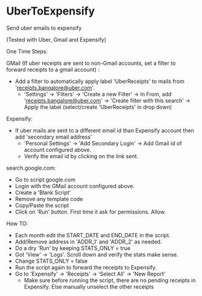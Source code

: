 # UberToExpensify
Send uber emails to expensify

(Tested with Uber, Gmail and Expensify)

One Time Steps:

GMail (If uber receipts are sent to non-Gmail accounts, set a filter to forward receipts to a gmail account) :
- Add a filter to automatically apply label 'UberReceipts' to mails from 'receipts.bangalore@uber.com'.
  * 'Settings' -> 'Filters' -> 'Create a new Filter' -> In From, add 'receipts.bangalore@uber.com' -> 'Create filter with this search' -> Apply the label (select/create 'UberReceipts' in drop down)

Expensify:
- If uber mails are sent to a different email id than Expensify account then add 'secondary email address'
  * 'Personal Settings' -> 'Add Secondary Login' -> Add Gmail id of account configured above.
  * Verify the email id by clicking on the link sent.

search.google.com:
- Go to script.google.com
- Login with the GMail account configured above.
- Create a 'Blank Script'
- Remove any template code
- Copy/Paste the script
- Click on 'Run' button. First time it ask for permissions. Allow.

How TO:
- Each month edit the START_DATE and END_DATE in the script.
- Add/Remove address in 'ADDR_1' and 'ADDR_2' as needed.
- Do a dry 'Run' by keeping STATS_ONLY = true
- Got 'View' -> 'Logs'. Scroll down and verify the stats make sense.
- Change STATS_ONLY = false
- Run the script again to forward the receipts to Expensify.
- Go to 'Expensify' -> 'Receipts' -> 'Select All' -> 'New Report'
  * Make sure before running the script, there are no pending receipts in Expensify. Else manually unselect the other receipts 

